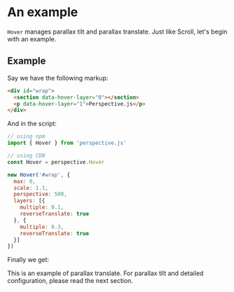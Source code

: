 # An example
`Hover` manages parallax tilt and parallax translate. Just like Scroll, let's begin with an example.

## Example
Say we have the following markup:
```HTML
<div id="wrap">
  <section data-hover-layer="0"></section>
  <p data-hover-layer="1">Perspective.js</p>
</div>
```
And in the script:
```javascript
// using npm
import { Hover } from 'perspective.js'

// using CDN
const Hover = perspective.Hover

new Hover('#wrap', {
  max: 0,
  scale: 1.1,
  perspective: 500,
  layers: [{
    multiple: 0.1,
    reverseTranslate: true
  }, {
    multiple: 0.3,
    reverseTranslate: true
  }]
})
```

Finally we get:
<script async src="//jsfiddle.net/leopoldthecuber/4amva0hf/3/embed/result/"></script>

This is an example of parallax translate. For parallax tilt and detailed configuration, please read the next section.